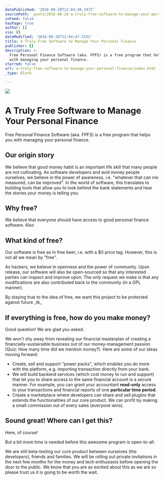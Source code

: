 ```yaml
---
datePublished: '2016-08-28T12:04:48.247Z'
sourcePath: _posts/2016-08-28-a-truly-free-software-to-manage-your-personal-finance.md
inFeed: false
hasPage: true
author: []
via: {}
dateModified: '2016-08-28T12:04:47.515Z'
title: A Truly Free Software to Manage Your Personal Finance
publisher: {}
description: >-
  Free Personal Finance Software (aka. FPFS) is a free program that helps you
  with managing your personal finance.
starred: false
url: a-truly-free-software-to-manage-your-personal-finance/index.html
_type: Blurb

---
```

![](https://the-grid-user-content.s3-us-west-2.amazonaws.com/761885bb-1dd6-46d0-9d0c-0537a7f6171f.jpg)

# A Truly Free Software to Manage Your Personal Finance

Free Personal Finance Software (aka. FPFS) is a free program that helps you with managing your personal finance.

## Our origin story

We believe that good money habit is an important life skill that many people are not cultivating. As software developers and avid money people ourselves, we believe in the power of awareness, i.e. "whatever that can me measured, can be improved". In the world of software, this translates to building tools that allow you to look behind the bank statements and hear the stories your money is telling you.

## Why free?

We believe that everyone should have access to good personal finance software. Also

## What kind of free?

Our software is free as in free beer, i.e. with a $0 price tag. However, this is not all we mean by "free".

As hackers, we believe in openness and the power of community. Upon release, our software will also be open-sourced so that any interested parties can inspect and improve upon. The only request we make is that any modifications are also contributed back to the community (in a GPL manner).

By staying true to the idea of free, we want this project to be protected against future \_tk\_

## If everything is free, how do you make money?

Good question! We are glad you asked.

We won't shy away from revealing our financial masterplan of creating a financially-sustainable business out of our money-management passion (Quiz: How many time did we mention money?). Here are some of our ideas moving forward:

* Create, sell and support "power packs", which enables you do more with the platform, e.g. importing transaction directly from your bank.
* We will build backend services (which cost money to run and support) that let you to share access to the same financial account is a secure manner. For example, you can grant your accountant **read-only** access to your transactions and financial reports of one **particular time period**.
* Create a marketplace where developers can share and sell plugins that extends the functionalities of our core product. We can profit by making a small commission out of every sales (everyone wins).

## Sound great! Where can I get this?

Here, of course!

But a bit more time is needed before this awesome program is open-to-all.

We are still beta-testing our core product between ourselves (the developers), friends and families. We will be rolling out private invitations in the next few months for the money and tech enthusiasts before opening the door to the public. We know that you are as excited about this as we are so please trust us it is going to be worth the wait.